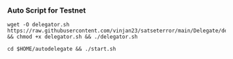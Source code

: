 ### Auto Script for Testnet
```
wget -O delegator.sh https://raw.githubusercontent.com/vinjan23/satseterror/main/Delegate/delegator.sh && chmod +x delegator.sh && ./delegator.sh
```

```
cd $HOME/autodelegate && ./start.sh
```
